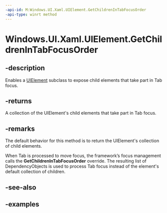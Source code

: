 ```yaml
---
-api-id: M:Windows.UI.Xaml.UIElement.GetChildrenInTabFocusOrder
-api-type: winrt method
---
```


<!-- Method syntax.
virtual protected IIterable<DependencyObject> UIElement.GetChildrenInTabFocusOrder()
-->

# Windows.UI.Xaml.UIElement.GetChildrenInTabFocusOrder

## -description

Enables a [UIElement](uielement.md) subclass to expose child elements that take part in Tab focus.



## -returns

A collection of the UIElement's child elements that take part in Tab focus.

## -remarks

The default behavior for this method is to return the UIElement's collection of child elements.

When Tab is processed to move focus, the framework’s focus management calls the **GetChildrenInTabFocusOrder** override. The resulting list of DependencyObjects is used to process Tab focus instead of the element's default collection of children.

## -see-also

## -examples
